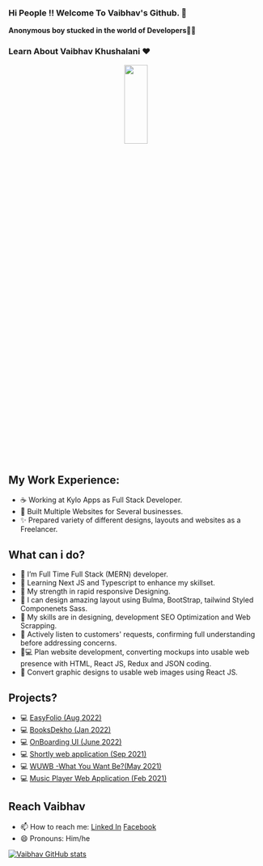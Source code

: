 ### Hi People !! Welcome To Vaibhav's Github. 👋


 **Anonymous boy stucked in the world of Developers**👨‍💻
### Learn About Vaibhav Khushalani ❤️
<p align= "center">
<img src="https://media.giphy.com/media/qgQUggAC3Pfv687qPC/giphy.gif" width="30%" height="20%" />
  </p>
  
 ## My Work Experience:
- ☕ Working at Kylo Apps as Full Stack Developer.
- 🚀 Built Multiple Websites for Several businesses.
- ✨ Prepared variety of different designs, layouts and websites as a Freelancer.


## What can i do? 
- 🌱 I’m Full Time Full Stack (MERN) developer.
- 🌱 Learning Next JS and Typescript to enhance my skillset.
- 💪 My strength in rapid responsive Designing.
- 🎨 I can design amazing layout using Bulma, BootStrap, tailwind Styled Componenets Sass.
- 👯 My skills are in designing, development SEO Optimization and Web Scrapping. 
- 📝 Actively listen to customers' requests, confirming full understanding before addressing concerns.
- 🧑💻 Plan website development, converting mockups into usable web presence with HTML, React JS, Redux and JSON coding.
- 🔨 Convert graphic designs to usable web images using React JS.


## Projects? 
- 💻 <a href target="_blank" src="https://easyfolio.wuwb.in/"> EasyFolio (Aug 2022) </a>
- 💻 <a href target="_blank" src="https://booksdekho.netlify.app/"> BooksDekho (Jan 2022) </a>
- 💻 <a href target="_blank" src="https://booksdekho.netlify.app/"> OnBoarding UI (June 2022) </a>
- 💻 <a href target="_blank" src="https://shortly-vaibhavkhushalani.netlify.app/"> Shortly web application (Sep 2021) </a>
- 💻 <a href target="_blank" src="https://wuwb.in/"> WUWB -What You Want Be?(May 2021) </a>
- 💻 <a href target="_blank" src="https://jesussongshindi.netlify.app/"> Music Player Web Application (Feb 2021) </a>


## Reach Vaibhav
- 📫 How to reach me: [Linked In](https://www.linkedin.com/in/vaibhav-khushalani-760217136/) [Facebook](https://www.facebook.com/Vaibhav.khushlani.3/)
- 😄 Pronouns: Him/he



[![Vaibhav GitHub stats](https://github-readme-stats.vercel.app/api?username=VaibhavKhushalani)](https://github.com/VaibhavKhushalani/github-readme-stats)
